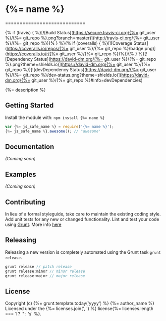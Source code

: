 # {%= name %}
============================

{% if (travis) { %}[![Build Status](https://secure.travis-ci.org/{%= git_user %}/{%= git_repo %}.png?branch=master)](http://travis-ci.org/{%= git_user %}/{%= git_repo %}){% } %}{% if (coveralls) { %}[![Coverage Status](https://coveralls.io/repos/{%= git_user %}/{%= git_repo %}/badge.png)](https://coveralls.io/r/{%= git_user %}/{%= git_repo %})%}){% } %}[![Dependency Status](https://david-dm.org/{%= git_user %}/{%= git_repo %}.png?theme=shields.io)](https://david-dm.org/{%= git_user %}/{%= git_repo %})[![devDependency Status](https://david-dm.org/{%= git_user %}/{%= git_repo %}/dev-status.png?theme=shields.io)](https://david-dm.org/{%= git_user %}/{%= git_repo %}#info=devDependencies)


{%= description %}

## Getting Started
Install the module with: `npm install {%= name %}`

```javascript
var {%= js_safe_name %} = require('{%= name %}');
{%= js_safe_name %}.awesome(); // "awesome"
```

## Documentation
_(Coming soon)_

## Examples
_(Coming soon)_

## Contributing
In lieu of a formal styleguide, take care to maintain the existing coding style. Add unit tests for any new or changed functionality. Lint and test your code using [Grunt](http://gruntjs.com/).
More info [here](CONTRIBUTING.md)

## Releasing
Releasing a new version is completely automated using the Grunt task `grunt release`.

```javascript
grunt release // patch release
grunt release:minor // minor release
grunt release:major // major release
```

## License
Copyright (c) {%= grunt.template.today('yyyy') %} {%= author_name %}
Licensed under the {%= licenses.join(', ') %} license{%= licenses.length === 1 ? '' : 's' %}.
